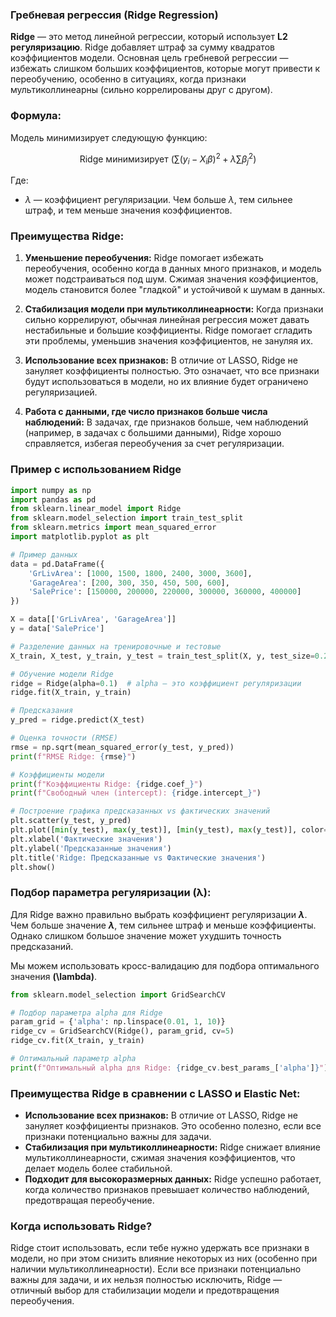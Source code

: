 ### **Гребневая регрессия (Ridge Regression)**

**Ridge** — это метод линейной регрессии, который использует **L2 регуляризацию**. Ridge добавляет штраф за сумму квадратов коэффициентов модели. Основная цель гребневой регрессии — избежать слишком больших коэффициентов, которые могут привести к переобучению, особенно в ситуациях, когда признаки мультиколлинеарны (сильно коррелированы друг с другом).

### Формула:

Модель минимизирует следующую функцию:

$$
\text{Ridge} \text{ минимизирует } \left( \sum (y_i - X_i \beta)^2 + \lambda \sum \beta_j^2 \right)
$$

Где:
- $\lambda$ — коэффициент регуляризации. Чем больше $\lambda$, тем сильнее штраф, и тем меньше значения коэффициентов.

### Преимущества Ridge:

1. **Уменьшение переобучения:**
   Ridge помогает избежать переобучения, особенно когда в данных много признаков, и модель может подстраиваться под шум. Сжимая значения коэффициентов, модель становится более "гладкой" и устойчивой к шумам в данных.

2. **Стабилизация модели при мультиколлинеарности:**
   Когда признаки сильно коррелируют, обычная линейная регрессия может давать нестабильные и большие коэффициенты. Ridge помогает сгладить эти проблемы, уменьшив значения коэффициентов, не зануляя их.

3. **Использование всех признаков:**
   В отличие от LASSO, Ridge не зануляет коэффициенты полностью. Это означает, что все признаки будут использоваться в модели, но их влияние будет ограничено регуляризацией.

4. **Работа с данными, где число признаков больше числа наблюдений:**
   В задачах, где признаков больше, чем наблюдений (например, в задачах с большими данными), Ridge хорошо справляется, избегая переобучения за счет регуляризации.

### Пример с использованием Ridge

```python
import numpy as np
import pandas as pd
from sklearn.linear_model import Ridge
from sklearn.model_selection import train_test_split
from sklearn.metrics import mean_squared_error
import matplotlib.pyplot as plt

# Пример данных
data = pd.DataFrame({
    'GrLivArea': [1000, 1500, 1800, 2400, 3000, 3600],
    'GarageArea': [200, 300, 350, 450, 500, 600],
    'SalePrice': [150000, 200000, 220000, 300000, 360000, 400000]
})

X = data[['GrLivArea', 'GarageArea']]
y = data['SalePrice']

# Разделение данных на тренировочные и тестовые
X_train, X_test, y_train, y_test = train_test_split(X, y, test_size=0.2, random_state=42)

# Обучение модели Ridge
ridge = Ridge(alpha=0.1)  # alpha — это коэффициент регуляризации
ridge.fit(X_train, y_train)

# Предсказания
y_pred = ridge.predict(X_test)

# Оценка точности (RMSE)
rmse = np.sqrt(mean_squared_error(y_test, y_pred))
print(f"RMSE Ridge: {rmse}")

# Коэффициенты модели
print(f"Коэффициенты Ridge: {ridge.coef_}")
print(f"Свободный член (intercept): {ridge.intercept_}")

# Построение графика предсказанных vs фактических значений
plt.scatter(y_test, y_pred)
plt.plot([min(y_test), max(y_test)], [min(y_test), max(y_test)], color='red')
plt.xlabel('Фактические значения')
plt.ylabel('Предсказанные значения')
plt.title('Ridge: Предсказанные vs Фактические значения')
plt.show()
```

### Подбор параметра регуляризации (λ):

Для Ridge важно правильно выбрать коэффициент регуляризации **$\lambda$**. Чем больше значение **$\lambda$**, тем сильнее штраф и меньше коэффициенты. Однако слишком большое значение может ухудшить точность предсказаний.

Мы можем использовать кросс-валидацию для подбора оптимального значения **\(\lambda\)**.

```python
from sklearn.model_selection import GridSearchCV

# Подбор параметра alpha для Ridge
param_grid = {'alpha': np.linspace(0.01, 1, 10)}
ridge_cv = GridSearchCV(Ridge(), param_grid, cv=5)
ridge_cv.fit(X_train, y_train)

# Оптимальный параметр alpha
print(f"Оптимальный alpha для Ridge: {ridge_cv.best_params_['alpha']}")
```

### Преимущества Ridge в сравнении с LASSO и Elastic Net:
- **Использование всех признаков:** В отличие от LASSO, Ridge не зануляет коэффициенты признаков. Это особенно полезно, если все признаки потенциально важны для задачи.
- **Стабилизация при мультиколлинеарности:** Ridge снижает влияние мультиколлинеарности, сжимая значения коэффициентов, что делает модель более стабильной.
- **Подходит для высокоразмерных данных:** Ridge успешно работает, когда количество признаков превышает количество наблюдений, предотвращая переобучение.

### Когда использовать Ridge?
Ridge стоит использовать, если тебе нужно удержать все признаки в модели, но при этом снизить влияние некоторых из них (особенно при наличии мультиколлинеарности). Если все признаки потенциально важны для задачи, и их нельзя полностью исключить, Ridge — отличный выбор для стабилизации модели и предотвращения переобучения.
